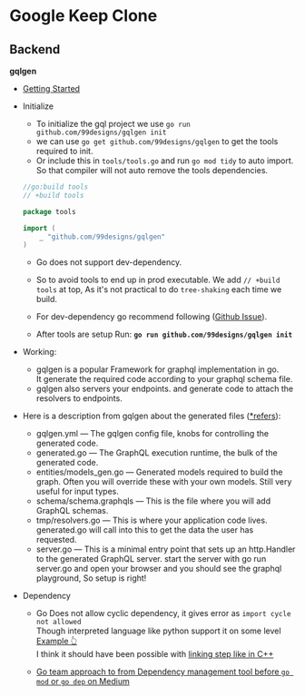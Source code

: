 # Google Keep Clone

## Backend

**gqlgen** <br>

- [Getting Started](https://gqlgen.com/getting-started/)

- Initialize
    - To initialize the gql project we use `go run github.com/99designs/gqlgen init`
    - we can use `go get github.com/99designs/gqlgen` to get the tools required to init.  
    - Or include this in `tools/tools.go` and run `go mod tidy` to auto import. So that compiler will not auto remove the tools dependencies. 
    ```go
    //go:build tools
    // +build tools

    package tools

    import (
        _ "github.com/99designs/gqlgen"
    )
    ```
    - Go does not support dev-dependency.
    - So to avoid tools to end up in prod executable. We add `// +build tools` at top, As it's not practical to do `tree-shaking` each time we build. <br>
    
    - For dev-dependency go recommend following ([Github Issue](https://github.com/golang/go/issues/25922#issuecomment-1038394599)).

    - After tools are setup Run: **`go run github.com/99designs/gqlgen init`**

- Working:
    - gqlgen is a popular Framework for graphql implementation in go. <br>
    It generate the required code according to your graphql schema file. <br>
    - gqlgen also servers your endpoints. and generate code to attach the resolvers to endpoints. 
    
- Here is a description from gqlgen about the generated files ([*refers](https://github.dev/HaswinVidanage/keep-clone-be)):

    * gqlgen.yml — The gqlgen config file, knobs for controlling the generated code.
    * generated.go — The GraphQL execution runtime, the bulk of the generated code.
    * entities/models_gen.go — Generated models required to build the graph. Often you will override these with your own models. Still very useful for input types.
    * schema/schema.graphqls — This is the file where you will add GraphQL schemas.
    * tmp/resolvers.go — This is where your application code lives. generated.go will call into this to get the data the user has requested.
    * server.go — This is a minimal entry point that sets up an http.Handler to the generated GraphQL server. start the server with go run server.go and open your browser and you should see the graphql playground, So setup is right!

- Dependency
    - Go Does not allow cyclic dependency, it gives error as `import cycle not allowed` <br>
        Though interpreted language like python support it on some level [Example 👆](https://stackoverflow.com/a/744410/10066692) <br>
        I think it should have been possible with [linking step like in C++](https://www.youtube.com/watch?v=H4s55GgAg0I&list=PLlrATfBNZ98dudnM48yfGUldqGD0S4FFb&index=7)

    - [Go team approach to from Dependency management tool before `go mod` or `go dep` on Medium](https://medium.com/@sdboyer/so-you-want-to-write-a-package-manager-4ae9c17d9527) 

    

